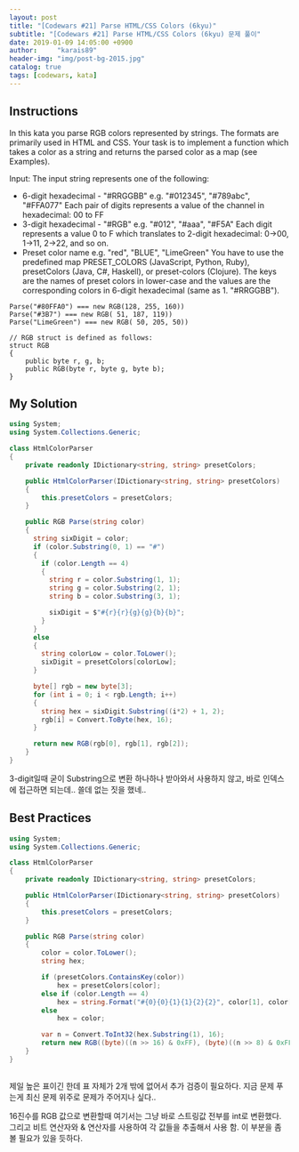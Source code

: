 ```yaml
---
layout: post
title: "[Codewars #21] Parse HTML/CSS Colors (6kyu)"
subtitle: "[Codewars #21] Parse HTML/CSS Colors (6kyu) 문제 풀이"
date: 2019-01-09 14:05:00 +0900
author:     "karais89"
header-img: "img/post-bg-2015.jpg"
catalog: true
tags: [codewars, kata]
---
```


## Instructions

In this kata you parse RGB colors represented by strings. The formats are primarily used in HTML and CSS. Your task is to implement a function which takes a color as a string and returns the parsed color as a map (see Examples).

Input:
The input string represents one of the following:

- 6-digit hexadecimal - "#RRGGBB"
e.g. "#012345", "#789abc", "#FFA077"
Each pair of digits represents a value of the channel in hexadecimal: 00 to FF
- 3-digit hexadecimal - "#RGB"
e.g. "#012", "#aaa", "#F5A"
Each digit represents a value 0 to F which translates to 2-digit hexadecimal: 0->00, 1->11, 2->22, and so on.
- Preset color name
e.g. "red", "BLUE", "LimeGreen"
You have to use the predefined map PRESET_COLORS (JavaScript, Python, Ruby), presetColors (Java, C#, Haskell), or preset-colors (Clojure). The keys are the names of preset colors in lower-case and the values are the corresponding colors in 6-digit hexadecimal (same as 1. "#RRGGBB").

```
Parse("#80FFA0") === new RGB(128, 255, 160))
Parse("#3B7") === new RGB( 51, 187, 119))
Parse("LimeGreen") === new RGB( 50, 205, 50))

// RGB struct is defined as follows:
struct RGB
{
    public byte r, g, b;
    public RGB(byte r, byte g, byte b);
}
```

## My Solution

```csharp
using System;
using System.Collections.Generic;

class HtmlColorParser
{
    private readonly IDictionary<string, string> presetColors;

    public HtmlColorParser(IDictionary<string, string> presetColors)
    {
        this.presetColors = presetColors;
    }

    public RGB Parse(string color)
    {
      string sixDigit = color;
      if (color.Substring(0, 1) == "#")
      {
        if (color.Length == 4)
        {
          string r = color.Substring(1, 1);
          string g = color.Substring(2, 1);
          string b = color.Substring(3, 1);

          sixDigit = $"#{r}{r}{g}{g}{b}{b}";
        }
      }
      else
      {
        string colorLow = color.ToLower();
        sixDigit = presetColors[colorLow];
      }

      byte[] rgb = new byte[3];
      for (int i = 0; i < rgb.Length; i++)
      {
        string hex = sixDigit.Substring((i*2) + 1, 2);
        rgb[i] = Convert.ToByte(hex, 16);
      }

      return new RGB(rgb[0], rgb[1], rgb[2]);
    }
}

```

3-digit일때 굳이 Substring으로 변환 하나하나 받아와서 사용하지 않고, 바로 인덱스에 접근하면 되는데.. 쓸데 없는 짓을 했네..

## Best Practices

```csharp
using System;
using System.Collections.Generic;

class HtmlColorParser
{
    private readonly IDictionary<string, string> presetColors;

    public HtmlColorParser(IDictionary<string, string> presetColors)
    {
        this.presetColors = presetColors;
    }

    public RGB Parse(string color)
    {
        color = color.ToLower();
        string hex;

        if (presetColors.ContainsKey(color))
            hex = presetColors[color];
        else if (color.Length == 4)
            hex = string.Format("#{0}{0}{1}{1}{2}{2}", color[1], color[2], color[3]);
        else
            hex = color;

        var n = Convert.ToInt32(hex.Substring(1), 16);
        return new RGB((byte)((n >> 16) & 0xFF), (byte)((n >> 8) & 0xFF), (byte)(n & 0xFF));
    }
}
  
```

제일 높은 표이긴 한데 표 자체가 2개 밖에 없어서 추가 검증이 필요하다.
지금 문제 푸는게 최신 문제 위주로 문제가 주어지나 싶다..

16진수를 RGB 값으로 변환할때
여기서는 그냥 바로 스트링값 전부를 int로 변환했다.
그리고 비트 연산자와 & 연산자를 사용하여 각 값들을 추출해서 사용 함. 이 부분을 좀 볼 필요가 있을 듯하다.
